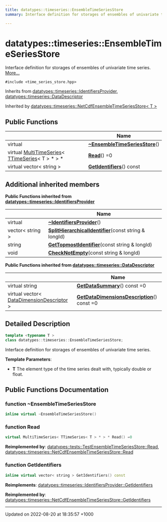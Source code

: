 ```yaml
---
title: datatypes::timeseries::EnsembleTimeSeriesStore
summary: Interface definition for storages of ensembles of univariate time series. 

---
```


# datatypes::timeseries::EnsembleTimeSeriesStore



Interface definition for storages of ensembles of univariate time series.  [More...](#detailed-description)


`#include <time_series_store.hpp>`

Inherits from [datatypes::timeseries::IdentifiersProvider](/cpp/Classes/classdatatypes_1_1timeseries_1_1IdentifiersProvider/), [datatypes::timeseries::DataDescriptor](/cpp/Classes/classdatatypes_1_1timeseries_1_1DataDescriptor/)

Inherited by [datatypes::timeseries::NetCdfEnsembleTimeSeriesStore< T >](/cpp/Classes/classdatatypes_1_1timeseries_1_1NetCdfEnsembleTimeSeriesStore/)

## Public Functions

|                | Name           |
| -------------- | -------------- |
| virtual | **[~EnsembleTimeSeriesStore](/cpp/Classes/classdatatypes_1_1timeseries_1_1EnsembleTimeSeriesStore/#function-~ensembletimeseriesstore)**() |
| virtual [MultiTimeSeries](/cpp/Classes/classdatatypes_1_1timeseries_1_1MultiTimeSeries/)< [TTimeSeries](/cpp/Classes/classdatatypes_1_1timeseries_1_1TTimeSeries/)< T > * > * | **[Read](/cpp/Classes/classdatatypes_1_1timeseries_1_1EnsembleTimeSeriesStore/#function-read)**() =0 |
| virtual vector< string > | **[GetIdentifiers](/cpp/Classes/classdatatypes_1_1timeseries_1_1EnsembleTimeSeriesStore/#function-getidentifiers)**() const |

## Additional inherited members

**Public Functions inherited from [datatypes::timeseries::IdentifiersProvider](/cpp/Classes/classdatatypes_1_1timeseries_1_1IdentifiersProvider/)**

|                | Name           |
| -------------- | -------------- |
| virtual | **[~IdentifiersProvider](/cpp/Classes/classdatatypes_1_1timeseries_1_1IdentifiersProvider/#function-~identifiersprovider)**() |
| vector< string > | **[SplitHierarchicalIdentifier](/cpp/Classes/classdatatypes_1_1timeseries_1_1IdentifiersProvider/#function-splithierarchicalidentifier)**(const string & longId) |
| string | **[GetTopmostIdentifier](/cpp/Classes/classdatatypes_1_1timeseries_1_1IdentifiersProvider/#function-gettopmostidentifier)**(const string & longId) |
| void | **[CheckNotEmpty](/cpp/Classes/classdatatypes_1_1timeseries_1_1IdentifiersProvider/#function-checknotempty)**(const string & longId) |

**Public Functions inherited from [datatypes::timeseries::DataDescriptor](/cpp/Classes/classdatatypes_1_1timeseries_1_1DataDescriptor/)**

|                | Name           |
| -------------- | -------------- |
| virtual string | **[GetDataSummary](/cpp/Classes/classdatatypes_1_1timeseries_1_1DataDescriptor/#function-getdatasummary)**() const =0 |
| virtual vector< [DataDimensionDescriptor](/cpp/Classes/classdatatypes_1_1timeseries_1_1DataDimensionDescriptor/) > | **[GetDataDimensionsDescription](/cpp/Classes/classdatatypes_1_1timeseries_1_1DataDescriptor/#function-getdatadimensionsdescription)**() const =0 |


## Detailed Description

```cpp
template <typename T >
class datatypes::timeseries::EnsembleTimeSeriesStore;
```

Interface definition for storages of ensembles of univariate time series. 

**Template Parameters**: 

  * **T** The element type of the time series dealt with, typically double or float. 

## Public Functions Documentation

### function ~EnsembleTimeSeriesStore

```cpp
inline virtual ~EnsembleTimeSeriesStore()
```


### function Read

```cpp
virtual MultiTimeSeries< TTimeSeries< T > * > * Read() =0
```


**Reimplemented by**: [datatypes::tests::TestEnsembleTimeSeriesStore::Read](/cpp/Classes/classdatatypes_1_1tests_1_1TestEnsembleTimeSeriesStore/#function-read), [datatypes::timeseries::NetCdfEnsembleTimeSeriesStore::Read](/cpp/Classes/classdatatypes_1_1timeseries_1_1NetCdfEnsembleTimeSeriesStore/#function-read)


### function GetIdentifiers

```cpp
inline virtual vector< string > GetIdentifiers() const
```


**Reimplements**: [datatypes::timeseries::IdentifiersProvider::GetIdentifiers](/cpp/Classes/classdatatypes_1_1timeseries_1_1IdentifiersProvider/#function-getidentifiers)


**Reimplemented by**: [datatypes::timeseries::NetCdfEnsembleTimeSeriesStore::GetIdentifiers](/cpp/Classes/classdatatypes_1_1timeseries_1_1NetCdfEnsembleTimeSeriesStore/#function-getidentifiers)


-------------------------------

Updated on 2022-08-20 at 18:35:57 +1000